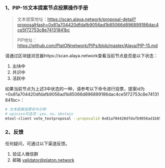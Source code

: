 ### 1、PIP-15文本提案节点投票操作手册

>文本提案地址：https://scan.alaya.network/proposal-detail?proposalHash=0x81a704420dfdafb9056ad1b85066d896899186dac4ce5f72753c8e74131841bc
>
>PIP地址：https://github.com/PlatONnetwork/PIPs/blob/master/Alaya/PIP-15.md

请通过区块链浏览器https://scan.alaya.network查看当前节点是否是以下状态：

1. 出块中
2. 共识中
3. 活跃中

如果当前节点为上述3中状态的一种，请参考以下命令进行投票，提案id为<0x81a704420dfdafb9056ad1b85066d896899186dac4ce5f72753c8e74131841bc>：

```bash
# 文本提案投票命令示例
# opinion可选项：yes、no、abstain
mtool-client vote_textproposal --proposalid 0x81a704420dfdafb9056ad1b85066d896899186dac4ce5f72753c8e74131841bc --opinion yes --keystore $MTOOLDIR/keystore/staking.json --config $MTOOLDIR/validator/validator_config.json

```

### 2、反馈

任何疑问，可通过以下渠道反馈。

1. 验证人微信群
2. 邮箱 [validator@platon.network](mailto:validator@platon.network)